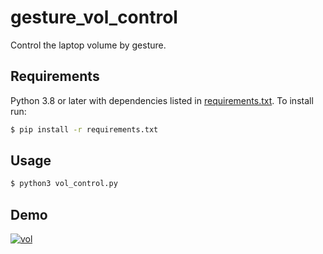# gesture_vol_control

Control the laptop volume by gesture.


## Requirements

Python 3.8 or later with dependencies listed in [requirements.txt](https://github.com/jhan15/gesture_vol_control/blob/master/requirements.txt). To install run:

```bash
$ pip install -r requirements.txt
```

## Usage

```bash
$ python3 vol_control.py
```

## Demo

[![vol](http://img.youtube.com/vi/l3ukvTslEB0/0.jpg)](https://www.youtube.com/watch?v=l3ukvTslEB0 "vol")
